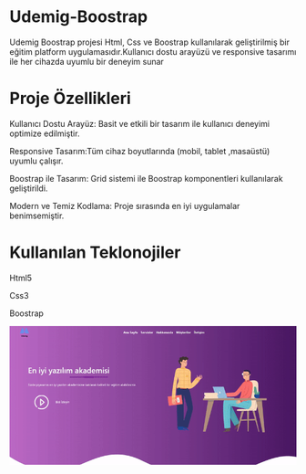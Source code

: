 <h1>Udemig-Boostrap</h1>

Udemig Boostrap projesi Html, Css ve Boostrap kullanılarak geliştirilmiş bir eğitim platform uygulamasıdır.Kullanıcı dostu arayüzü ve responsive tasarımı ile her cihazda uyumlu bir deneyim sunar

<h1>Proje Özellikleri</h1>

 Kullanıcı Dostu Arayüz: Basit ve etkili bir tasarım ile kullanıcı deneyimi optimize edilmiştir.

 Responsive Tasarım:Tüm cihaz boyutlarında (mobil, tablet ,masaüstü) uyumlu çalışır.

Boostrap ile Tasarım: Grid sistemi ile Boostrap komponentleri kullanılarak geliştirildi.

Modern ve Temiz Kodlama: Proje sırasında en iyi uygulamalar benimsemiştir.

<h1>Kullanılan Teklonojiler</h1>

Html5

Css3

Boostrap

![](ekran.gif)
